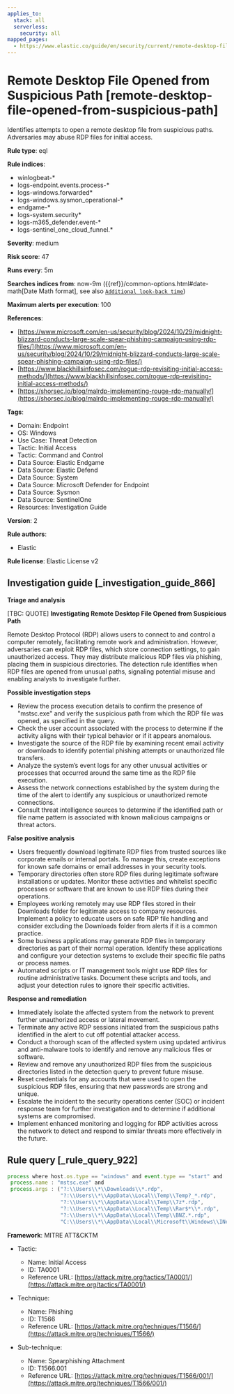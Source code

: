 ```yaml
---
applies_to:
  stack: all
  serverless:
    security: all
mapped_pages:
  - https://www.elastic.co/guide/en/security/current/remote-desktop-file-opened-from-suspicious-path.html
---
```


# Remote Desktop File Opened from Suspicious Path [remote-desktop-file-opened-from-suspicious-path]

Identifies attempts to open a remote desktop file from suspicious paths. Adversaries may abuse RDP files for initial access.

**Rule type**: eql

**Rule indices**:

* winlogbeat-*
* logs-endpoint.events.process-*
* logs-windows.forwarded*
* logs-windows.sysmon_operational-*
* endgame-*
* logs-system.security*
* logs-m365_defender.event-*
* logs-sentinel_one_cloud_funnel.*

**Severity**: medium

**Risk score**: 47

**Runs every**: 5m

**Searches indices from**: now-9m ({{ref}}/common-options.html#date-math[Date Math format], see also [`Additional look-back time`](docs-content://solutions/security/detect-and-alert/create-detection-rule.md#rule-schedule))

**Maximum alerts per execution**: 100

**References**:

* [https://www.microsoft.com/en-us/security/blog/2024/10/29/midnight-blizzard-conducts-large-scale-spear-phishing-campaign-using-rdp-files/](https://www.microsoft.com/en-us/security/blog/2024/10/29/midnight-blizzard-conducts-large-scale-spear-phishing-campaign-using-rdp-files/)
* [https://www.blackhillsinfosec.com/rogue-rdp-revisiting-initial-access-methods/](https://www.blackhillsinfosec.com/rogue-rdp-revisiting-initial-access-methods/)
* [https://shorsec.io/blog/malrdp-implementing-rouge-rdp-manually/](https://shorsec.io/blog/malrdp-implementing-rouge-rdp-manually/)

**Tags**:

* Domain: Endpoint
* OS: Windows
* Use Case: Threat Detection
* Tactic: Initial Access
* Tactic: Command and Control
* Data Source: Elastic Endgame
* Data Source: Elastic Defend
* Data Source: System
* Data Source: Microsoft Defender for Endpoint
* Data Source: Sysmon
* Data Source: SentinelOne
* Resources: Investigation Guide

**Version**: 2

**Rule authors**:

* Elastic

**Rule license**: Elastic License v2

## Investigation guide [_investigation_guide_866]

**Triage and analysis**

[TBC: QUOTE]
**Investigating Remote Desktop File Opened from Suspicious Path**

Remote Desktop Protocol (RDP) allows users to connect to and control a computer remotely, facilitating remote work and administration. However, adversaries can exploit RDP files, which store connection settings, to gain unauthorized access. They may distribute malicious RDP files via phishing, placing them in suspicious directories. The detection rule identifies when RDP files are opened from unusual paths, signaling potential misuse and enabling analysts to investigate further.

**Possible investigation steps**

* Review the process execution details to confirm the presence of "mstsc.exe" and verify the suspicious path from which the RDP file was opened, as specified in the query.
* Check the user account associated with the process to determine if the activity aligns with their typical behavior or if it appears anomalous.
* Investigate the source of the RDP file by examining recent email activity or downloads to identify potential phishing attempts or unauthorized file transfers.
* Analyze the system’s event logs for any other unusual activities or processes that occurred around the same time as the RDP file execution.
* Assess the network connections established by the system during the time of the alert to identify any suspicious or unauthorized remote connections.
* Consult threat intelligence sources to determine if the identified path or file name pattern is associated with known malicious campaigns or threat actors.

**False positive analysis**

* Users frequently download legitimate RDP files from trusted sources like corporate emails or internal portals. To manage this, create exceptions for known safe domains or email addresses in your security tools.
* Temporary directories often store RDP files during legitimate software installations or updates. Monitor these activities and whitelist specific processes or software that are known to use RDP files during their operations.
* Employees working remotely may use RDP files stored in their Downloads folder for legitimate access to company resources. Implement a policy to educate users on safe RDP file handling and consider excluding the Downloads folder from alerts if it is a common practice.
* Some business applications may generate RDP files in temporary directories as part of their normal operation. Identify these applications and configure your detection systems to exclude their specific file paths or process names.
* Automated scripts or IT management tools might use RDP files for routine administrative tasks. Document these scripts and tools, and adjust your detection rules to ignore their specific activities.

**Response and remediation**

* Immediately isolate the affected system from the network to prevent further unauthorized access or lateral movement.
* Terminate any active RDP sessions initiated from the suspicious paths identified in the alert to cut off potential attacker access.
* Conduct a thorough scan of the affected system using updated antivirus and anti-malware tools to identify and remove any malicious files or software.
* Review and remove any unauthorized RDP files from the suspicious directories listed in the detection query to prevent future misuse.
* Reset credentials for any accounts that were used to open the suspicious RDP files, ensuring that new passwords are strong and unique.
* Escalate the incident to the security operations center (SOC) or incident response team for further investigation and to determine if additional systems are compromised.
* Implement enhanced monitoring and logging for RDP activities across the network to detect and respond to similar threats more effectively in the future.


## Rule query [_rule_query_922]

```js
process where host.os.type == "windows" and event.type == "start" and
 process.name : "mstsc.exe" and
 process.args : ("?:\\Users\\*\\Downloads\\*.rdp",
                 "?:\\Users\\*\\AppData\\Local\\Temp\\Temp?_*.rdp",
                 "?:\\Users\\*\\AppData\\Local\\Temp\\7z*.rdp",
                 "?:\\Users\\*\\AppData\\Local\\Temp\\Rar$*\\*.rdp",
                 "?:\\Users\\*\\AppData\\Local\\Temp\\BNZ.*.rdp",
                 "C:\\Users\\*\\AppData\\Local\\Microsoft\\Windows\\INetCache\\Content.Outlook\\*.rdp")
```

**Framework**: MITRE ATT&CKTM

* Tactic:

    * Name: Initial Access
    * ID: TA0001
    * Reference URL: [https://attack.mitre.org/tactics/TA0001/](https://attack.mitre.org/tactics/TA0001/)

* Technique:

    * Name: Phishing
    * ID: T1566
    * Reference URL: [https://attack.mitre.org/techniques/T1566/](https://attack.mitre.org/techniques/T1566/)

* Sub-technique:

    * Name: Spearphishing Attachment
    * ID: T1566.001
    * Reference URL: [https://attack.mitre.org/techniques/T1566/001/](https://attack.mitre.org/techniques/T1566/001/)



